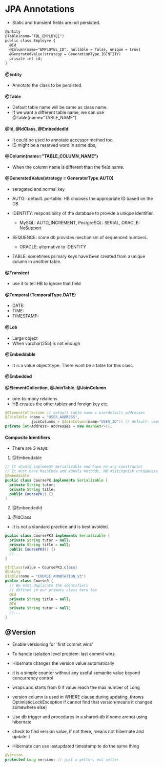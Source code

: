 # JPA Annotations

- Static and transient fields are not persisted.
```xml
@Entity
@Table(name="TBL_EMPLOYEE")
public class Employee {
  @Id
  @Column(name="EMPLOYEE_ID", nullable = false, unique = true)
  @GeneratedValue(strategy = GenerationType.IDENTITY)
  private int id;
}
```

#### @Entity

- Annotate the class to be persisted.

#### @Table

- Default table name will be same as class name.
- If we want a different table name, we can use @Table(name="TABLE_NAME")

#### @Id, @IdClass, @EmbeddedId

- It could be used to annotate accessor method too.
- ID might be a reserved word in some dbs,

#### @Column(name="TABLE_COLUMN_NAME")

- When the column name is different than the field name.

#### @GeneratedValue(strategy = GeneratorType.AUTO)

- seragated and normal key

- AUTO : default. portable. HB chooses the appropriate ID based on the DB.

- IDENTITY: responsibility of the database to provide a unique identifier.
  - MySQL: AUTO_INCREMENT, PostgreSQL: SERIAL, ORACLE: NoSupport

- SEQUENCE: some db provides mechanism of sequenced numbers.
  - ORACLE: alternative to IDENTITY

- TABLE: sometimes primary keys have been created from a unique column in
  another table.

#### @Transient

- use it to tell HB to ignore that field

#### @Temporal (TemporalType.DATE)

- DATE:
- TIME:
- TIMESTAMP:

#### @Lob

- Large object
- When varchar(255) is not enough

#### @Embeddable
- It is a value object/type. There wont be a table for this class.
#### @Embedded

#### @ElementCollection, @JoinTable, @JoinColumn

- one-to-many relations. 
- HB creates the other tables and foreign key etc.

```java
@ElementCollection // default table name = userdetails_addresses
@JoinTable (name = "USER_ADDRESS", 
            joinColumns = @JoinColumn(name="USER_ID")) // default: userdetails_userid
private Set<Address> addresses = new HashSet<>();
```
#### Composite Identifiers

- There are 3 ways:

1. @Embeddable

```java
// It should implement Serializable and have no-arg constructor
// It must have hashCode and equals methods, HB distinguish uniqueness
@Embeddable
public class CoursePK implements Serializable {
  private String tutor;
  private String title;
  public CoursePK() {}
}
```

2. @EmbeddedId

3. @IdClass
- It is not a standard practice and is best avoided.

```java
public class CoursePK3 implements Serializable {
  private String tutor = null;
  private String title = null;
  public CoursePK3() {}
  //...
}
```

```java
@IdClass(value = CoursePK3.class)
@Entity
@Table(name = "COURSE_ANNOTATION_V3")
public class Course3 {
  // We must duplicate the identifiers
  // defined in our primary class here too
  @Id
  private String title = null;
  @Id
  private String tutor = null;
  //...
}
```

## @Version

- Enable versioning for 'first commit wins'
- To handle isolation level problem: last commit wins

- Hibernate changes the version value automatically
- it is a simple counter without any useful semantic value beyond concurrency control

- wraps and starts from 0 if value reach the max number of Long

- version column is used in WHERE clause during updating, throws
  OptimisticLockException if cannot find that version(means it changed somewhere else)

- Use db trigger and procedures in a shared-db if some arenot using hibernate
- check to find version value, if not there, means not hibernate and update it

- Hibernate can use lastupdated timestamp to do the same thing

```java
@Version
protected Long version; // just a getter, not setter
```
